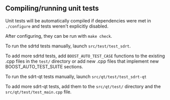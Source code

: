 Compiling/running unit tests
------------------------------------

Unit tests will be automatically compiled if dependencies were met in `./configure`
and tests weren't explicitly disabled.

After configuring, they can be run with `make check`.

To run the sdrtd tests manually, launch `src/test/test_sdrt`.

To add more sdrtd tests, add `BOOST_AUTO_TEST_CASE` functions to the existing
.cpp files in the `test/` directory or add new .cpp files that
implement new BOOST_AUTO_TEST_SUITE sections.

To run the sdrt-qt tests manually, launch `src/qt/test/test_sdrt-qt`

To add more sdrt-qt tests, add them to the `src/qt/test/` directory and
the `src/qt/test/test_main.cpp` file.
